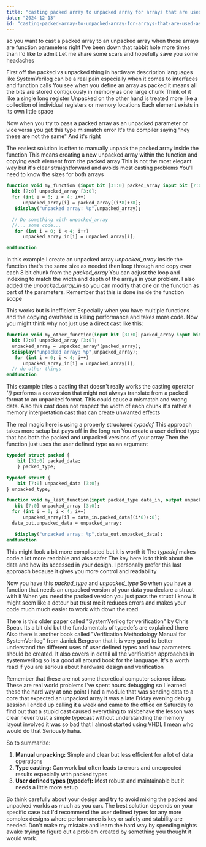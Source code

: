 ```yaml
---
title: "casting packed array to unpacked array for arrays that are used as parameters?"
date: "2024-12-13"
id: "casting-packed-array-to-unpacked-array-for-arrays-that-are-used-as-parameters"
---
```


 so you want to cast a packed array to an unpacked array when those arrays are function parameters right I've been down that rabbit hole more times than I'd like to admit Let me share some scars and hopefully save you some headaches

First off the packed vs unpacked thing in hardware description languages like SystemVerilog can be a real pain especially when it comes to interfaces and function calls You see when you define an array as packed it means all the bits are stored contiguously in memory as one large chunk Think of it like a single long register Unpacked on the other hand is treated more like a collection of individual registers or memory locations Each element exists in its own little space

Now when you try to pass a packed array as an unpacked parameter or vice versa you get this type mismatch error It's the compiler saying "hey these are not the same" And it's right

The easiest solution is often to manually unpack the packed array inside the function This means creating a new unpacked array within the function and copying each element from the packed array This is not the most elegant way but it's clear straightforward and avoids most casting problems You'll need to know the sizes for both arrays

```systemverilog
function void my_function (input bit [31:0] packed_array input bit [7:0] unpacked_array_in [3:0] );
  bit [7:0] unpacked_array [3:0];
  for (int i = 0; i < 4; i++)
      unpacked_array[i] = packed_array[(i*8)+:8];
   $display("unpacked array: %p",unpacked_array);

  // Do something with unpacked_array
  //... some code...
   for (int i = 0; i < 4; i++)
      unpacked_array_in[i] = unpacked_array[i];

endfunction

```

In this example I create an unpacked array *unpacked_array* inside the function that's the same size as needed then loop through and copy over each 8 bit chunk from the *packed_array* You can adjust the loop and indexing to match the width and depth of the arrays in your problem. I also added the *unpacked_array_in* so you can modify that one on the function as part of the parameters. Remember that this is done inside the function scope

This works but is inefficient Especially when you have multiple functions and the copying overhead is killing performance and takes more code. Now you might think why not just use a direct cast like this:

```systemverilog
function void my_other_function(input bit [31:0] packed_array input bit [7:0] unpacked_array_in [3:0]);
  bit [7:0] unpacked_array [3:0];
  unpacked_array = unpacked_array'(packed_array);
  $display("unpacked array: %p",unpacked_array);
   for (int i = 0; i < 4; i++)
      unpacked_array_in[i] = unpacked_array[i];
  // do other things
endfunction
```

This example tries a casting that doesn't really works the casting operator *'()* performs a conversion that might not always translate from a packed format to an unpacked format. This could cause a mismatch and wrong data. Also this cast does not respect the width of each chunk it's rather a memory interpretation cast that can create unwanted effects

The real magic here is using a properly structured *typedef* This approach takes more setup but pays off in the long run You create a user defined type that has both the packed and unpacked versions of your array Then the function just uses the user defined type as an argument

```systemverilog
typedef struct packed {
    bit [31:0] packed_data;
    } packed_type;

typedef struct {
    bit [7:0] unpacked_data [3:0];
} unpacked_type;

function void my_last_function(input packed_type data_in, output unpacked_type data_out);
   bit [7:0] unpacked_array [3:0];
  for (int i = 0; i < 4; i++)
      unpacked_array[i] = data_in.packed_data[(i*8)+:8];
  data_out.unpacked_data = unpacked_array;

   $display("unpacked array: %p",data_out.unpacked_data);
endfunction
```

This might look a bit more complicated but it is worth it The *typedef* makes code a lot more readable and also safer The key here is to think about the data and how its accessed in your design. I personally prefer this last approach because it gives you more control and readability

Now you have this *packed\_type* and *unpacked\_type* So when you have a function that needs an unpacked version of your data you declare a struct with it When you need the packed version you just pass the struct I know it might seem like a detour but trust me it reduces errors and makes your code much much easier to work with down the road

There is this older paper called "SystemVerilog for verification" by Chris Spear. Its a bit old but the fundamentals of typedefs are explained there Also there is another book called "Verification Methodology Manual for SystemVerilog" from Janick Bergeron that it is very good to better understand the different uses of user defined types and how parameters should be created. It also covers in detail all the verification approaches in systemverilog so is a good all around book for the language. It's a worth read if you are serious about hardware design and verification

Remember that these are not some theoretical computer science ideas These are real world problems I've spent hours debugging so I learned these the hard way at one point I had a module that was sending data to a core that expected an unpacked array it was a late Friday evening debug session I ended up calling it a week and came to the office on Saturday to find out that a stupid cast caused everything to misbehave the lesson was clear never trust a simple typecast without understanding the memory layout involved it was so bad that I almost started using VHDL I mean who would do that Seriously haha.

So to summarize:

1.  **Manual unpacking:** Simple and clear but less efficient for a lot of data operations
2.  **Type casting:** Can work but often leads to errors and unexpected results especially with packed types
3.  **User defined types (typedef):** Most robust and maintainable but it needs a little more setup

So think carefully about your design and try to avoid mixing the packed and unpacked worlds as much as you can. The best solution depends on your specific case but I'd recommend the user defined types for any more complex designs where performance is key or safety and stability are needed. Don't make my mistake and learn the hard way by spending nights awake trying to figure out a problem created by something you thought it would work.
